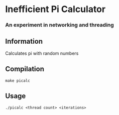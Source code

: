 # Inefficient Pi Calculator

### An experiment in networking and threading

## Information

Calculates pi with random numbers


## Compilation

`make picalc`


## Usage

`./picalc <thread count> <iterations>`

